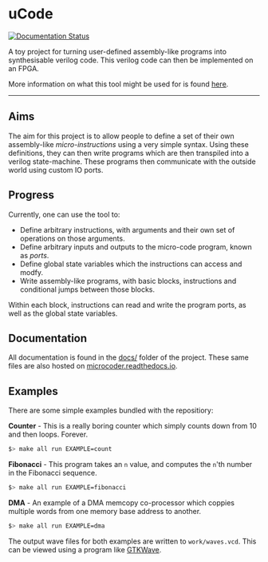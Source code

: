 
# uCode

[![Documentation Status](https://readthedocs.org/projects/microcoder/badge/?version=latest)](http://microcoder.readthedocs.io/README/)

A toy project for turning user-defined assembly-like programs into 
synthesisable verilog code. This verilog code can then be implemented on
an FPGA.

More information on what this tool might be used for is found 
[here](usage.md).

---

## Aims

The aim for this project is to allow people to define a set of their own
assembly-like *micro-instructions* using a very simple syntax. Using these
definitions, they can then write programs which are then transpiled into a
verilog state-machine. These programs then communicate with the outside world
using custom IO ports.

## Progress

Currently, one can use the tool to:

- Define arbitrary instructions, with arguments and their own set of
  operations on those arguments.
- Define arbitrary inputs and outputs to the micro-code program, known as 
  *ports*.
- Define global state variables which the instructions can access and modfy.
- Write assembly-like programs, with basic blocks, instructions and
  conditional jumps between those blocks.

Within each block, instructions can read and write the program ports, as well
as the global state variables.

## Documentation

All documentation is found in the [docs/](./docs/) folder of the project.
These same files are also hosted on 
[microcoder.readthedocs.io](http://microcoder.readthedocs.io/README/).

## Examples

There are some simple examples bundled with the repositiory:

**Counter** - This is a really boring counter which simply counts down
from 10 and then loops. Forever.

```sh
$> make all run EXAMPLE=count
```

**Fibonacci** - This program takes an `n` value, and computes the `n`'th
number in the Fibonacci sequence.

```sh
$> make all run EXAMPLE=fibonacci
```

**DMA** - An example of a DMA memcopy co-processor which coppies multiple
words from one memory base address to another.

```sh
$> make all run EXAMPLE=dma
```

The output wave files for both examples are written to `work/waves.vcd`. This
can be viewed using a program like
[GTKWave](http://iverilog.wikia.com/wiki/GTKWAVE).
